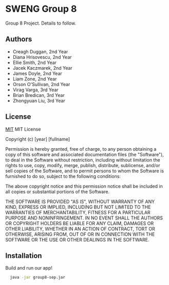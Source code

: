 # SWENG Group 8

Group 8 Project. Details to follow.

## Authors

- Creagh Duggan, 2nd Year
- Diana Hrisovescu, 2nd Year
- Ellie Smith, 2nd Year
- Jacek Kaczmarek, 2nd Year
- James Doyle, 2nd Year
- Liam Zone, 2nd Year
- Orson O'Sullivan, 2nd Year
- Virag Varga, 3rd Year
- Brian Bredican, 3rd Year
- Zhongyuan Liu, 3rd Year

## License

[MIT](https://choosealicense.com/licenses/mit/)
MIT License

Copyright (c) [year] [fullname]

Permission is hereby granted, free of charge, to any person obtaining a copy
of this software and associated documentation files (the "Software"), to deal
in the Software without restriction, including without limitation the rights
to use, copy, modify, merge, publish, distribute, sublicense, and/or sell
copies of the Software, and to permit persons to whom the Software is
furnished to do so, subject to the following conditions:

The above copyright notice and this permission notice shall be included in all
copies or substantial portions of the Software.

THE SOFTWARE IS PROVIDED "AS IS", WITHOUT WARRANTY OF ANY KIND, EXPRESS OR
IMPLIED, INCLUDING BUT NOT LIMITED TO THE WARRANTIES OF MERCHANTABILITY,
FITNESS FOR A PARTICULAR PURPOSE AND NONINFRINGEMENT. IN NO EVENT SHALL THE
AUTHORS OR COPYRIGHT HOLDERS BE LIABLE FOR ANY CLAIM, DAMAGES OR OTHER
LIABILITY, WHETHER IN AN ACTION OF CONTRACT, TORT OR OTHERWISE, ARISING FROM,
OUT OF OR IN CONNECTION WITH THE SOFTWARE OR THE USE OR OTHER DEALINGS IN THE
SOFTWARE.

## Installation

Build and run our app!

```bash
  java -jar group8-sep.jar
```
